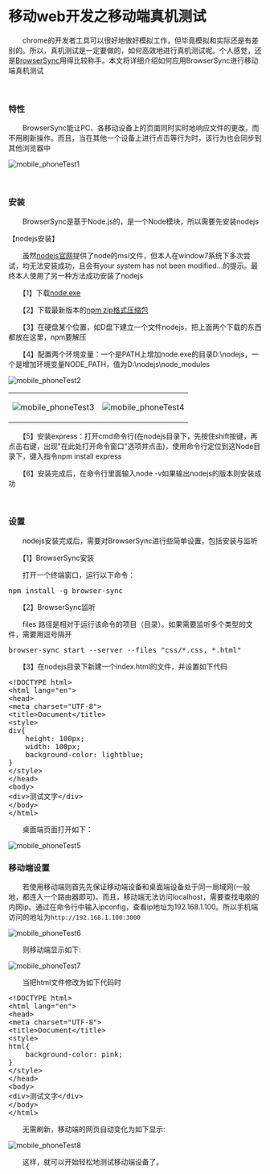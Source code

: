 # 移动web开发之移动端真机测试

　　chrome的开发者工具可以很好地做好模拟工作，但毕竟模拟和实际还是有差别的。所以，真机测试是一定要做的，如何高效地进行真机测试呢。个人感觉，还是[BrowserSync](http://www.browsersync.cn/)用得比较称手。本文将详细介绍如何应用BrowserSync进行移动端真机测试

&nbsp;

### 特性

 　　BrowserSync能让PC、各移动设备上的页面同时实时地响应文件的更改，而不用刷新操作。而且，当在其他一个设备上进行点击等行为时，该行为也会同步到其他浏览器中

![mobile_phoneTest1](https://pic.xiaohuochai.site/blog/mobile_phoneTest1.gif)

&nbsp;

### 安装

　　BrowserSync是基于Node.js的，是一个Node模块，所以需要先安装nodejs

【nodejs安装】

　　虽然[nodejs官网](https://nodejs.org)提供了node的msi文件，但本人在window7系统下多次尝试，均无法安装成功，且会有your system has not been modified...的提示。最终本人使用了另一种方法成功安装了nodejs

　　【1】下载[node.exe](http://nodejs.org/dist/v0.10.26/x64/node.exe)

　　【2】下载最新版本的[npm zip格式压缩包](http://nodejs.org/dist/npm/)

　　【3】在硬盘某个位置，如D盘下建立一个文件nodejs，把上面两个下载的东西都放在这里，npm要解压

　　【4】配置两个环境变量：一个是PATH上增加node.exe的目录D:\nodejs，一个是增加环境变量NODE_PATH，值为D:\nodejs\node_modules

![mobile_phoneTest2](https://pic.xiaohuochai.site/blog/mobile_phoneTest2.jpg)

<table border="0">
<tbody>
<tr>
<td>

![mobile_phoneTest3](https://pic.xiaohuochai.site/blog/mobile_phoneTest3.jpg)

</td>
<td>

![mobile_phoneTest4](https://pic.xiaohuochai.site/blog/mobile_phoneTest4.jpg)

</td>
</tr>
</tbody>
</table>

　　【5】安装express：打开cmd命令行(在nodejs目录下，先按住shift按键，再点击右键，出现"在此处打开命令窗口"选项并点击)，使用命令行定位到这Node目录下，键入指令npm install express

　　【6】安装完成后，在命令行里面输入node -v如果输出nodejs的版本则安装成功

&nbsp;

### 设置

　　nodejs安装完成后，需要对BrowserSync进行些简单设置，包括安装与监听

　　【1】BrowserSync安装

　　打开一个终端窗口，运行以下命令：

<div class="cnblogs_code">
<pre>npm install -g browser-sync</pre>
</div>

　　【2】BrowserSync监听

　　files 路径是相对于运行该命令的项目（目录）。如果需要监听多个类型的文件，需要用逗号隔开

<div class="cnblogs_code">
<pre>browser-sync start --server --files "css/*.css, *.html"</pre>
</div>

　　【3】在nodejs目录下新建一个index.html的文件，并设置如下代码

<div class="cnblogs_code">
<pre>&lt;!DOCTYPE html&gt;
&lt;html lang="en"&gt;
&lt;head&gt;
&lt;meta charset="UTF-8"&gt;
&lt;title&gt;Document&lt;/title&gt;
&lt;style&gt;
div{
    height: 100px;
    width: 100px;
    background-color: lightblue;
}    
&lt;/style&gt;
&lt;/head&gt;
&lt;body&gt;
&lt;div&gt;测试文字&lt;/div&gt;    
&lt;/body&gt;
&lt;/html&gt;</pre>
</div>

　　桌面端页面打开如下：

![mobile_phoneTest5](https://pic.xiaohuochai.site/blog/mobile_phoneTest5.jpg)

### 移动端设置

　　若使用移动端则首先先保证移动端设备和桌面端设备处于同一局域网(一般地，都连入一个路由器即可)。而且，移动端无法访问localhost，需要查找电脑的内网ip。通过在命令行中输入ipconfig，查看ip地址为192.168.1.100。所以手机端访问的地址为`http://192.168.1.100:3000`

![mobile_phoneTest6](https://pic.xiaohuochai.site/blog/mobile_phoneTest6.jpg)

　　则移动端显示如下:

![mobile_phoneTest7](https://pic.xiaohuochai.site/blog/mobile_phoneTest7.jpg)

　　当把html文件修改为如下代码时

<div class="cnblogs_code">
<pre>&lt;!DOCTYPE html&gt;
&lt;html lang="en"&gt;
&lt;head&gt;
&lt;meta charset="UTF-8"&gt;
&lt;title&gt;Document&lt;/title&gt;
&lt;style&gt;
html{
    background-color: pink;
}
&lt;/style&gt;
&lt;/head&gt;
&lt;body&gt;
&lt;div&gt;测试文字&lt;/div&gt;    
&lt;/body&gt;
&lt;/html&gt;</pre>
</div>

　　无需刷新，移动端的网页自动变化为如下显示:

![mobile_phoneTest8](https://pic.xiaohuochai.site/blog/mobile_phoneTest8.jpg)

　　这样，就可以开始轻松地测试移动端设备了。

